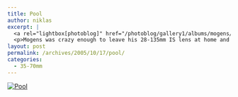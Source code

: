 ```yaml
---
title: Pool
author: niklas
excerpt: |
  <a rel="lightbox[photoblog]" href="/photoblog/gallery1/albums/mogens/MG_7157.jpg"><img src="/photoblog/gallery1/albums/mogens/MG_7157.thumb.jpg" alt="Pool" title="Pool"/></a>
  <p>Mogens was crazy enough to leave his 28-135mm IS lens at home and go on holiday to Turkey with a 35-70mm FD mount Soligor lens. This and the next two posts are by him. This is his nephew in the pool. The image has been cropped a bit to take away the pool-side and lots of water</p>
layout: post
permalink: /archives/2005/10/17/pool/
categories:
  - 35-70mm
---
```

<a rel="lightbox[photoblog]" href="/photoblog/gallery1/mogens/MG_7157.jpg" class="broken_link"><img src="/photoblog/gallery1/albums/mogens/MG_7157.sized.jpg" alt="Pool" title="Pool" /></a>